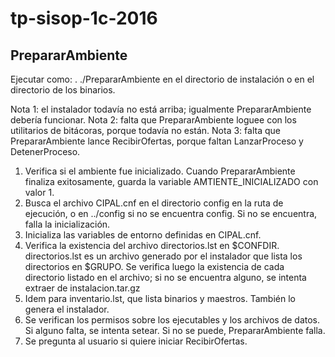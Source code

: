 # tp-sisop-1c-2016

## PrepararAmbiente

Ejecutar como: . ./PrepararAmbiente en el directorio de instalación o en el directorio de los binarios.

Nota 1: el instalador todavía no está arriba; igualmente PrepararAmbiente debería funcionar.
Nota 2: falta que PrepararAmbiente loguee con los utilitarios de bitácoras, porque todavía no están.
Nota 3: falta que PrepararAmbiente lance RecibirOfertas, porque faltan LanzarProceso y DetenerProceso.

1. Verifica si el ambiente fue inicializado. Cuando PrepararAmbiente finaliza exitosamente, guarda la variable AMTIENTE_INICIALIZADO con valor 1.
2. Busca el archivo CIPAL.cnf en el directorio config en la ruta de ejecución, o en ../config si no se encuentra config. Si no se encuentra, falla la inicialización.
3. Inicializa las variables de entorno definidas en CIPAL.cnf.
4. Verifica la existencia del archivo directorios.lst en $CONFDIR. directorios.lst es un archivo generado por el instalador que lista los directorios en $GRUPO. Se verifica luego la existencia de cada directorio listado en el archivo; si no se encuentra alguno, se intenta extraer de instalacion.tar.gz
5. Idem para inventario.lst, que lista binarios y maestros. También lo genera el instalador.
6. Se verifican los permisos sobre los ejecutables y los archivos de datos. Si alguno falta, se intenta setear. Si no se puede, PrepararAmbiente falla.
7. Se pregunta al usuario si quiere iniciar RecibirOfertas.
